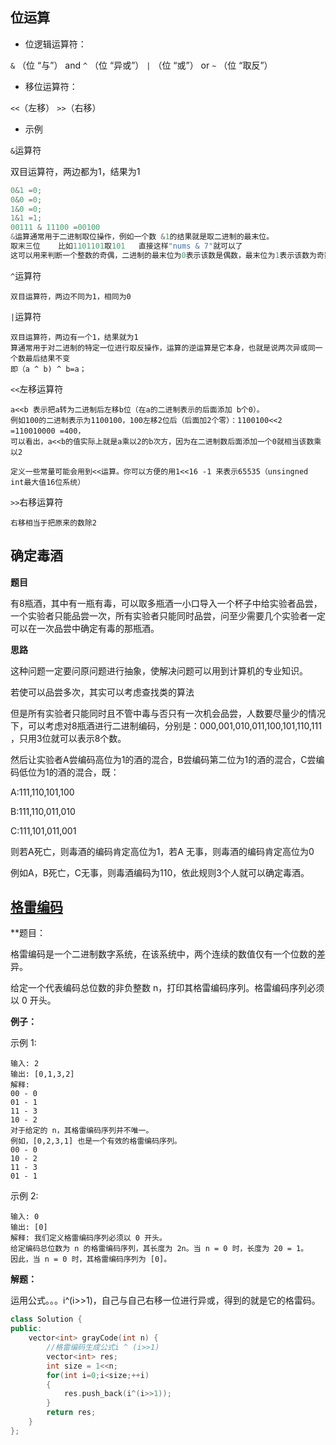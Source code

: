 ## 位运算

+ 位逻辑运算符：

`&` （位   “与”）  and
`^` （位   “异或”）
`|` （位    “或”）   or
`~` （位   “取反”）

+ 移位运算符：

`<<`（左移）
`>>`（右移）

+ 示例

`&`运算符

双目运算符，两边都为1，结果为1

```cpp
0&1 =0;   
0&0 =0;
1&0 =0;
1&1 =1;
00111 & 11100 =00100
&运算通常用于二进制取位操作，例如一个数 &1的结果就是取二进制的最末位。
取末三位	比如1101101取101	直接这样"nums & 7"就可以了
这可以用来判断一个整数的奇偶，二进制的最末位为0表示该数是偶数，最末位为1表示该数为奇数
```

`^`运算符

```
双目运算符，两边不同为1，相同为0
```

`|`运算符

```
双目运算符，两边有一个1，结果就为1
算通常用于对二进制的特定一位进行取反操作，运算的逆运算是它本身，也就是说两次异或同一个数最后结果不变
即（a ^ b) ^ b=a；
```

`<<`左移运算符

```
a<<b 表示把a转为二进制后左移b位（在a的二进制表示的后面添加 b个0）。
例如100的二进制表示为1100100，100左移2位后（后面加2个零）：1100100<<2 =110010000 =400，
可以看出，a<<b的值实际上就是a乘以2的b次方，因为在二进制数后面添加一个0就相当该数乘以2

定义一些常量可能会用到<<运算。你可以方便的用1<<16 -1 来表示65535（unsingned int最大值16位系统）
```
`>>`右移运算符

```
右移相当于把原来的数除2
```



## 确定毒酒

**题目**

有8瓶酒，其中有一瓶有毒，可以取多瓶酒一小口导入一个杯子中给实验者品尝，一个实验者只能品尝一次，所有实验者只能同时品尝，问至少需要几个实验者一定可以在一次品尝中确定有毒的那瓶酒。

**思路**

这种问题一定要问原问题进行抽象，使解决问题可以用到计算机的专业知识。

若使可以品尝多次，其实可以考虑查找类的算法

但是所有实验者只能同时且不管中毒与否只有一次机会品尝，人数要尽量少的情况下，可以考虑对8瓶酒进行二进制编码，分别是：000,001,010,011,100,101,110,111 ，只用3位就可以表示8个数。

然后让实验者A尝编码高位为1的酒的混合，B尝编码第二位为1的酒的混合，C尝编码低位为1的酒的混合，既：

A:111,110,101,100

B:111,110,011,010

C:111,101,011,001

则若A死亡，则毒酒的编码肯定高位为1，若A 无事，则毒酒的编码肯定高位为0

例如A，B死亡，C无事，则毒酒编码为110，依此规则3个人就可以确定毒酒。

## [格雷编码](https://leetcode-cn.com/problems/gray-code/)

**题目：

格雷编码是一个二进制数字系统，在该系统中，两个连续的数值仅有一个位数的差异。

给定一个代表编码总位数的非负整数 n，打印其格雷编码序列。格雷编码序列必须以 0 开头。

**例子：**

示例 1:

```
输入: 2
输出: [0,1,3,2]
解释:
00 - 0
01 - 1
11 - 3
10 - 2
对于给定的 n，其格雷编码序列并不唯一。
例如，[0,2,3,1] 也是一个有效的格雷编码序列。
00 - 0
10 - 2
11 - 3
01 - 1
```
示例 2:
```
输入: 0
输出: [0]
解释: 我们定义格雷编码序列必须以 0 开头。
给定编码总位数为 n 的格雷编码序列，其长度为 2n。当 n = 0 时，长度为 20 = 1。
因此，当 n = 0 时，其格雷编码序列为 [0]。
```
**解题：**

运用公式。。。i^(i>>1)，自己与自己右移一位进行异或，得到的就是它的格雷码。


```cpp
class Solution {
public:
    vector<int> grayCode(int n) {
        //格雷编码生成公式i ^ (i>>1)
        vector<int> res;
        int size = 1<<n;
        for(int i=0;i<size;++i)
        {
            res.push_back(i^(i>>1));
        }
        return res;
    }
};
```
